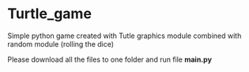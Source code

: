 # Turtle_game
Simple python game created with Tutle graphics module combined with random module (rolling the dice)

Please download all the files to one folder and run file **main.py**

